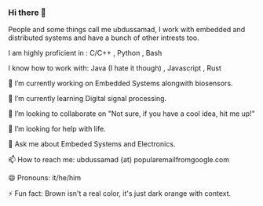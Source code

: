 ### Hi there 👋 
People and some things call me ubdussamad, I work with embedded and distributed systems and have a bunch of other intrests too.

I am highly proficient in : C/C++ , Python , Bash

I know how to work with: Java (I hate it though) , Javascript , Rust


🔭 I’m currently working on Embedded Systems alongwith biosensors.

🌱 I’m currently learning Digital signal processing.

👯 I’m looking to collaborate on "Not sure, if you have a cool idea, hit me up!"

🤔 I’m looking for help with life.

💬 Ask me about Embeded Systems and Electronics.

📫 How to reach me: ubdussamad {at) popularemailfromgoogle.com

😄 Pronouns: it/he/him

⚡ Fun fact: Brown isn't a real color, it's just dark orange with context.

